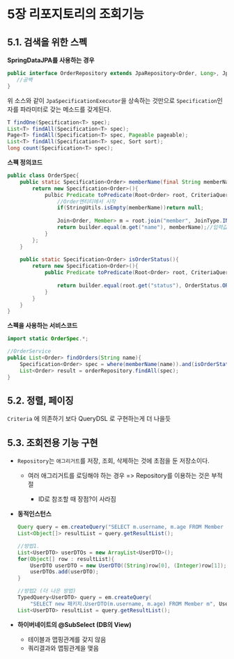 # 5장 리포지토리의 조회기능



## 5.1. 검색을 위한 스펙

**SpringDataJPA를 사용하는 경우**

```java
public interface OrderRepository extends JpaRepository<Order, Long>, JpaSpecificationExecutor<Order>{
   //공백   
}
```

위 소스와 같이 `JpaSpecificationExecutor`을 상속하는 것만으로 `Specification`인자를 파라미터로 갖는 메소드를 갖게된다.

```java
T findOne(Specification<T> spec);
List<T> findAll(Specification<T> spec);
Page<T> findAll(Specification<T> spec, Pageable pageable);
List<T> findAll(Specification<T> spec, Sort sort);
long count(Specification<T> spec);
```



**스펙 정의코드**

```java
public class OrderSpec{
    public static Specification<Order> memberName(final String memberName){
        return new Specification<Order>(){
            pulbic Predicate toPredicate(Root<Order> root, CriteriaQuery<?> query, CriteriaBuilder builder){
                //Order엔티티에서 시작
                if(StringUtils.isEmpty(memberName))return null;
                
                Join<Order, Member> m = root.join("member", JoinType.INNER);//Member엔티티 조인
                return builder.equal(m.get("name"), memberName);//입력값 memberName을 갖는 엔티티만 필터링
            }
        };
    }
    
    public static Specification<Order> isOrderStatus(){
        return new Specification<Order>(){
            public Predicate toPredicate(Root<Order> root, CriteriaQuery<?> query, CriteriaBuilder builder){
                
                return builder.equal(root.get("status"), OrderStatus.ORDER);
            }
        }
    }
}
```

**스펙을 사용하는 서비스코드**

```java
import static OrderSpec.*;

//OrderService
public List<Order> findOrders(String name){
	Specification<Order> spec = where(memberName(name)).and(isOrderStatus());
    List<Order> result = orderRepository.findAll(spec);
}
```



## 5.2. 정렬, 페이징

`Criteria` 에 의존하기 보다 QueryDSL 로 구현하는게 더 나을듯



## 5.3. 조회전용 기능 구현

- `Repository`는 `애그리거트`를 저장, 조회, 삭제하는 것에 초점을 둔 저장소이다.

  - 여러 애그리거트를 로딩해야 하는 경우 => Repository를 이용하는 것은 부적절

    - ID로 참조할 때 장점?이 사라짐

      

- **동적인스턴스**

  ```java
  Query query = em.createQuery("SELECT m.username, m.age FROM Member m");//두번쨰 인자로 명확한 지정 아닐때
  List<Object[]> resultList = query.getResultList();
  
  //방법1.
  List<UserDTO> userDTOs = new ArrayList<UserDTO>();
  for(Object[] row : resultList){
      UserDTO userDTO = new UserDTO((String)row[0], (Integer)row[1]);
      userDTOs.add(userDTO);
  }
  
  //방법2 (더 나은 방법)
  TypedQuery<UserDTO> query = em.createQuery(
      "SELECT new 패키지.UserDTO(m.username, m.age) FROM Member m", UserDTO.class);
  List<UserDTO> resultList = query.getResultList();
  ```

- **하이버네이트의 @SubSelect (DB의 View)**
  - 테이블과 맵핑관계를 갖지 않음
  - 쿼리결과와 맵핑관계을 맺음

